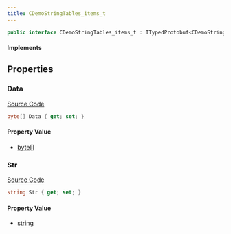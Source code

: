 ```yaml
---
title: CDemoStringTables_items_t
---
```


```csharp
public interface CDemoStringTables_items_t : ITypedProtobuf<CDemoStringTables_items_t>, INativeHandle
```

#### Implements

## Properties

### Data

[Source Code](https://github.com/swiftly-solution/swiftlys2/blob/beta/managed/src/SwiftlyS2.Generated/Protobufs/Interfaces/CDemoStringTables_items_t.cs#L16)

```csharp
byte[] Data { get; set; }
```

#### Property Value

- [byte](https://learn.microsoft.com/dotnet/api/system.byte)[]

### Str

[Source Code](https://github.com/swiftly-solution/swiftlys2/blob/beta/managed/src/SwiftlyS2.Generated/Protobufs/Interfaces/CDemoStringTables_items_t.cs#L13)

```csharp
string Str { get; set; }
```

#### Property Value

- [string](https://learn.microsoft.com/dotnet/api/system.string)

